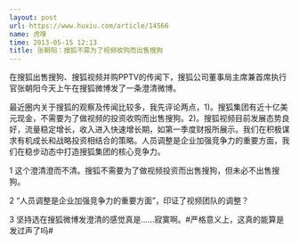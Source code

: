 ```yaml
---
layout: post
url: https://www.huxiu.com/article/14566
name: 虎嗅
time: 2013-05-15 12:13
title: 张朝阳：搜狐不需为了视频收购而出售搜狗
---
```

在搜狐出售搜狗、搜狐视频并购PPTV的传闻下，搜狐公司董事局主席兼首席执行官张朝阳今天上午在搜狐微博发了一条澄清微博。

最近圈内关于搜狐的观察及传闻比较多，我先评论两点，1)。搜狐集团有近十亿美元现金，不需要为了做视频的投资收购而出售搜狗。2)。搜狐视频目前发展态势良好，流量稳定增长，收入进入快速增长期，如第一季度财报所展示。我们在积极谋求有机成长和战略投资相结合的策略。人员调整是企业加强竞争力的重要方面，我们在稳步动态中打造搜狐集团的核心竞争力。

1 这个澄清澄而不清。搜狐不需要为了做视频投资而出售搜狗，但未必不出售搜狗。

2 “人员调整是企业加强竞争力的重要方面”，印证了视频团队的调整？

3 坚持选在搜狐微博发澄清的感觉真是……寂寞啊。#严格意义上，这真的能算是发过声了吗#

